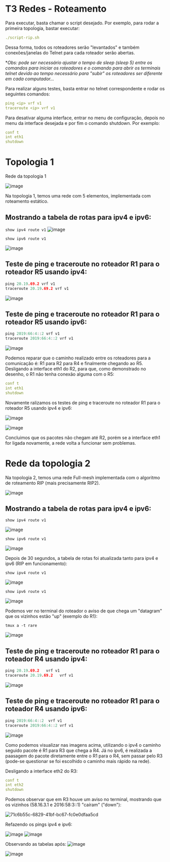 # T3 Redes - Roteamento

Para executar, basta chamar o script desejado. Por exemplo, para rodar a primeira topologia, bastar
executar:

```yml
./script-rip.sh
```

Dessa forma, todos os roteadores serão "levantados" e também conexões/janelas do Telnet para cada
roteador serão abertas.

**Obs: pode ser necessário ajustar o tempo de sleep (sleep 5) entre os comandos para iniciar os roteadores e o
comando para abrir os terminais telnet devido ao tempo necessário para "subir" os roteadores ser diferente em
cada computador...*


Para realizar alguns testes, basta entrar no telnet correspondente e rodar os seguintes comandos:

```yml
ping <ip> vrf v1
traceroute <ip> vrf v1
```

Para desativar alguma interface, entrar no menu de configuração, depois no menu da interface desejada e
por fim o comando shutdown. Por exemplo:

```yml
conf t
int eth1
shutdown
```

# Topologia 1 
Rede da topologia 1

![image](https://user-images.githubusercontent.com/45270882/215202589-79a8e1dd-8ad5-4bca-97ff-9b33bc3da4fe.png)



Na topologia 1, temos uma rede com 5 elementos, implementada com roteamento estático.

##  Mostrando a tabela de rotas para ipv4 e ipv6: </h4>

`show ipv4 route v1`
![image](https://user-images.githubusercontent.com/45270882/215189632-3bcddc12-da5c-4032-928d-44b112ce29cf.png)


`show ipv6 route v1`


![image](https://user-images.githubusercontent.com/45270882/215189664-3b7cb1cc-1463-47c2-8764-ece889c7ef84.png)


## Teste de ping e traceroute no roteador R1 para o roteador R5 usando ipv4:

```C
ping 20.19.69.2 vrf v1
traceroute 20.19.69.2 vrf v1
```

![image](https://user-images.githubusercontent.com/45270882/215183590-c5eaba5a-c43e-4024-b192-96a5689f92d5.png)


## Teste de ping e traceroute no roteador R1 para o roteador R5 usando ipv6:

```C
ping 2019:66:4::2 vrf v1
traceroute 2019:66:4::2 vrf v1
```


![image](https://user-images.githubusercontent.com/45270882/215183616-92289ed6-e960-4291-88c7-2d4e91797f7c.png)


Podemos reparar que o caminho realizado entre os roteadores para a comunicação é: R1 para R2 para R4 e finalmente chegando ao R5.
Desligando a interface eth1 do R2, para que, como demonstrado no desenho, o R1 não tenha conexão alguma com o R5:

```yml
conf t
int eth1
shutdown
```

Novamente ralizamos os testes de ping e traceroute no roteador R1 para o roteador R5 usando ipv4 e ipv6:

![image](https://user-images.githubusercontent.com/45270882/215184168-5e992f60-75b9-4406-a773-93ca986c7b8d.png)

![image](https://user-images.githubusercontent.com/45270882/215184205-84a2926b-a572-48a5-9008-315e14f2479b.png)

Concluimos que os pacotes não chegam até R2, porém se a interface eth1 for ligada novamente, a rede volta a funcionar sem problemas.


# Rede da topologia 2
Na topologia 2, temos uma rede Full-mesh implementada com o algoritmo de roteamento RIP (mais
precisamente RIP2).

![image](https://user-images.githubusercontent.com/45270882/215201943-013fc8d6-1e0b-4402-ae56-ba3c08d4ead3.png)

## Mostrando a tabela de rotas para ipv4 e ipv6:

`show ipv4 route v1`

![image](https://user-images.githubusercontent.com/45270882/214986130-b729b2ce-024a-49ac-9de6-546d9dceb1b5.png)


`show ipv6 route v1`

![image](https://user-images.githubusercontent.com/45270882/214986248-9e019f9e-d6c5-4da9-8a7a-1321fc46f4eb.png)


Depois de 30 segundos, a tabela de rotas foi atualizada tanto para ipv4 e ipv6 (RIP em funcionamento):

`show ipv4 route v1`

![image](https://user-images.githubusercontent.com/45270882/214986455-e9eee6a6-7c61-4c0c-8fb8-19059aad503d.png)

`show ipv6 route v1`

![image](https://user-images.githubusercontent.com/45270882/214986575-57d6987a-89e3-40b4-8904-cff9e66aee05.png)

Podemos ver no terminal do roteador o aviso de que chega um "datagram" que os vizinhos estão "up"
(exemplo do R1):

`tmux a -t rare`

![image](https://user-images.githubusercontent.com/45270882/214987186-b7b8e95a-bc99-455d-ae10-29258fa705b8.png)


## Teste de ping e traceroute no roteador R1 para o roteador R4 usando ipv4:

```C
ping 20.19.69.2   vrf v1
traceroute 20.19.69.2   vrf v1
```

![image](https://user-images.githubusercontent.com/45270882/215200068-81ddda4d-4368-412e-9882-b67bb45e25ff.png)



## Teste de ping e traceroute no roteador R1 para o roteador R4 usando ipv6:
```C
ping 2019:66:4::2  vrf v1
traceroute 2019:66:4::2 vrf v1
```
![image](https://user-images.githubusercontent.com/45270882/215200897-a7267c93-b2be-4a5d-9ef7-57e1214804b3.png)



Como podemos visualizar nas imagens acima, utilizando o ipv4 o caminho seguido pacote é R1 para R3 que chega a R4. Já no ipv6, é realizada a paasagem do pacote diretamente entre o R1 para o R4, sem passar pelo R3 (pode-se questionar se foi escolhido o caminho mais rápido na rede).

Desligando a interface eth2 do R3:

```yml
conf t
int eth2
shutdown
```

Podemos observar que em R3 houve um aviso no terminal, mostrando que os vizinhos (58.16.3.1 e
2016:58:3::1) "caíram" ("down"):

![71c6b55c-6829-41bf-bc67-fc0e0dfaa5cd](https://user-images.githubusercontent.com/45270882/214994574-e717b2a6-83e8-425f-a1ad-c97a72c4a13a.png)

Refazendo os pings ipv4 e ipv6:

![image](https://user-images.githubusercontent.com/45270882/215198446-53ebd42b-f1fd-488c-a002-1790ad56307c.png)
![image](https://user-images.githubusercontent.com/45270882/215198562-e8588f08-79aa-45d9-9a96-c14fb1cbd9c4.png)


Observando as tabelas após:
![image](https://user-images.githubusercontent.com/45270882/215187649-6f142f59-6fed-4087-a970-3075a842458d.png)

![image](https://user-images.githubusercontent.com/45270882/215187700-2b4c5838-93d5-409b-b8c9-c4d552dee60d.png)
